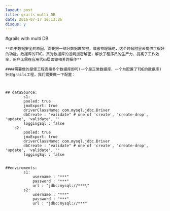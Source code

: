 ```yaml
---
layout: post
title: grails multi DB
date: 2016-07-17 10:13:26
disqus: y
---
```

#grails with multi DB

    **由于数据安全的原因，需要把一部分数据做加密，或者物理隔绝，这个时候阿里云提供了很好的功能，数据库的TDE。其对数据库的透明加密解密，解放了程序员的生产力，提高了工作效率，用户无需在应用代码层面做相关的操作**

    ####需要做的是使工程连接多个数据库即可(一个是正常数据库，一个为配置了TDE的数据库)
    针对grails工程，我们需要做一下配置：



    ## dataSource:
    		s1:
            pooled: true
            jmxExport: true
            driverClassName: com.mysql.jdbc.Driver
            dbCreate : "validate" # one of 'create', 'create-drop', 'update', 'validate', ''
            loggingSql : false
        s2:
            pooled: true
            jmxExport: true
            driverClassName: com.mysql.jdbc.Driver
            dbCreate : "validate" # one of 'create', 'create-drop', 'update', 'validate', ''
            loggingSql : false


    ##enviroments:
    		s1:
    			username : "***"
        	    password : "***"
            	url : "jdbc:mysql://***\"
            s2:
            	username : "***"
                password : "***"
                url : "jdbc:mysql://***"